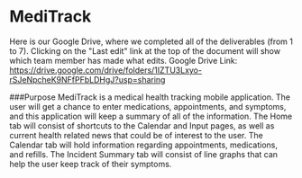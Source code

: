 # MediTrack
Here is our Google Drive, where we completed all of the deliverables (from 1 to 7). Clicking on the "Last edit" link at the top of the document will show which team member has made what edits.
Google Drive Link: https://drive.google.com/drive/folders/1IZTU3Lxyo-rSJeNpcheK9NFfPFbLDHgJ?usp=sharing

###Purpose
MediTrack is a medical health tracking mobile application. The user will get a chance to enter medications, appointments, and symptoms, and this application will keep a summary of all of the information. The Home tab will consist of shortcuts to the Calendar and Input pages, as well as current health related news that could be of interest to the user. The Calendar tab will hold information regarding appointments, medications, and refills. The Incident Summary tab will consist of line graphs that can help the user keep track of their symptoms.

